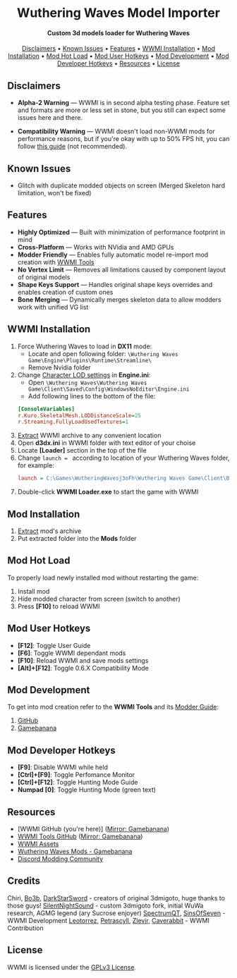 <h1 align="center">Wuthering Waves Model Importer</h1>

<h4 align="center">Custom 3d models loader for Wuthering Waves</h4>

<p align="center">
  <a href="#disclaimers">Disclaimers</a> •
  <a href="#known-issues">Known Issues</a> •
  <a href="#features">Features</a> •
  <a href="#wwmi-installation">WWMI Installation</a> •
  <a href="#mod-installation">Mod Installation</a> • 
  <a href="#mod-hot-load">Mod Hot Load</a> • 
  <a href="#mod-user-hotkeys">Mod User Hotkeys</a> • 
  <a href="#mod-development">Mod Development</a> • 
  <a href="#mod-developer-hotkeys">Mod Developer Hotkeys</a> • 
  <a href="#resources">Resources</a> •
  <a href="#license">License</a>
</p>

## Disclaimers  

- **Alpha-2 Warning** — WWMI is in second alpha testing phase. Feature set and formats are more or less set in stone, but you still can expect some issues here and there.

- **Compatibility Warning** — WWMI doesn't load non-WWMI mods for performance reasons, but if you're okay with up to 50% FPS hit, you can follow [this guide](https://gamebanana.com/tuts/17683) (not recommended).

## Known Issues

- Glitch with duplicate modded objects on screen (Merged Skeleton hard limitation, won't be fixed)

## Features

- **Highly Optimized** — Built with minimization of performance footprint in mind
- **Cross-Platform** — Works with NVidia and AMD GPUs
- **Modder Friendly** — Enables fully automatic model re-import mod creation with [WWMI Tools](https://github.com/SpectrumQT/WWMI-Tools)
- **No Vertex Limit** — Removes all limitations caused by component layout of original models
- **Shape Keys Support** — Handles original shape keys overrides and enables creation of custom ones
- **Bone Merging** — Dynamically merges skeleton data to allow modders work with unified VG list

## WWMI Installation

1. Force Wuthering Waves to load in **DX11** mode:
    * Locate and open following folder:
    `\Wuthering Waves Game\Engine\Plugins\Runtime\Streamline\`
    * Remove Nvidia folder
2. Change [Character LOD settings](https://gamebanana.com/tuts/17580) in **Engine.ini**:
    * Open `\Wuthering Waves\Wuthering Waves Game\Client\Saved\Config\WindowsNoEditor\Engine.ini`
    * Add following lines to the bottom of the file:
    ```ini
    [ConsoleVariables]
    r.Kuro.SkeletalMesh.LODDistanceScale=25
    r.Streaming.FullyLoadUsedTextures=1
    ```
3. [Extract](https://support.microsoft.com/en-us/windows/zip-and-unzip-files-f6dde0a7-0fec-8294-e1d3-703ed85e7ebc) WWMI archive to any convenient location
4. Open **d3dx.ini** in WWMI folder with text editor of your choise
5. Locate **[Loader]** section in the top of the file
6. Change `launch = ` according to location of your Wuthering Waves folder, for example:
    ```ini
    launch = C:\Games\WutheringWavesj3oFh\Wuthering Waves Game\Client\Binaries\Win64\Client-Win64-Shipping.exe
    ```
7. Double-click **WWMI Loader.exe** to start the game with WWMI

## Mod Installation

1. [Extract](https://support.microsoft.com/en-us/windows/zip-and-unzip-files-f6dde0a7-0fec-8294-e1d3-703ed85e7ebc) mod's archive
2. Put extracted folder into the **Mods** folder

## Mod Hot Load

To properly load newly installed mod without restarting the game:
1. Install mod
2. Hide modded character from screen (switch to another)
3. Press **[F10]** to reload WWMI

## Mod User Hotkeys

- **[F12]**: Toggle User Guide
- **[F6]**: Toggle WWMI dependant mods
- **[F10]**: Reload WWMI and save mods settings
- **[Alt]+[F12]**: Toggle 0.6.X Compatibility Mode

## Mod Development
To get into mod creation refer to the **WWMI Tools** and its [Modder Guide](https://github.com/SpectrumQT/WWMI-TOOLS/blob/main/guides/modder_guide.md):
1. [GitHub](https://github.com/SpectrumQT/WWMI-Tools)
2. [Gamebanana](https://gamebanana.com/tools/17289)

## Mod Developer Hotkeys

- **[F9]**: Disable WWMI while held
- **[Ctrl]+[F9]**: Toggle Perfomance Monitor
- **[Ctrl]+[F12]**: Toggle Hunting Mode Guide
- **Numpad [0]**: Toggle Hunting Mode (green text)

## Resources

- [WWMI GitHub (you're here)] ([Mirror: Gamebanana](https://gamebanana.com/tools/17252))
- [WWMI Tools GitHub](https://github.com/SpectrumQT/WWMI-Tools) ([Mirror: Gamebanana](https://gamebanana.com/tools/17289))
- [WWMI Assets](https://github.com/SpectrumQT/WWMI-Assets)
- [Wuthering Waves Mods - Gamebanana](https://gamebanana.com/games/20357)
- [Discord Modding Community](https://discord.com/invite/agmg)

## Credits

Chiri, [Bo3b](https://github.com/bo3b), [DarkStarSword](https://github.com/DarkStarSword) - creators of original 3dmigoto, huge thanks to those guys!
[SilentNightSound](https://gamebanana.com/members/2176153) - custom 3dmigoto fork, initial WuWa research, AGMG legend (ary Sucrose enjoyer)
[SpectrumQT](https://gamebanana.com/members/2837527), [SinsOfSeven](https://gamebanana.com/members/2823441) - WWMI Development
[Leotorrez](https://gamebanana.com/members/2419201), [Petrascyll](https://gamebanana.com/members/2644630), [Zlevir](https://gamebanana.com/members/2694449), [Caverabbit](https://gamebanana.com/members/2987570) - WWMI Contribution

## License

WWMI is licensed under the [GPLv3 License](https://github.com/SpectrumQT/WWMI/blob/main/LICENSE).
